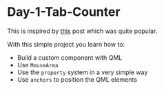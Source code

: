# Day-1-Tab-Counter

This is inspired by [this](http://samvlu.com/) post which was quite popular.

With this simple project you learn how to:

- Build a custom component with QML
- Use `MouseArea`
- Use the `property` system in a very simple way
- Use `anchors` to position the QML elements
